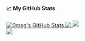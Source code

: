 <!--
**0msg/0msg** is a ✨ _special_ ✨ repository because its `README.md` (this file) appears on your GitHub profile.

Here are some ideas to get you started:

- 🔭 I’m currently working on ...
- 🌱 I’m currently learning ...
- 👯 I’m looking to collaborate on ...
- 🤔 I’m looking for help with ...
- 💬 Ask me about ...
- 📫 How to reach me: ...
- 😄 Pronouns: ...
- ⚡ Fun fact: ...
-->
#### &#x1f4c8; My GitHub Stats
<a href="#">
  <img align="center" src="https://github-readme-stats.vercel.app/api?username=ms0g&show_icons=true&line_height=33&count_private=true&theme=tokyonight" alt="0msg's GitHub Stats" />
</a>

<a href="#">
  <img align="center" src="https://github-readme-stats.vercel.app/api/top-langs/?username=ms0g&hide=cmake&langs_count=4&line_height=35&theme=tokyonight" />
</a>

<a href="#">
  <img src="https://github-readme-streak-stats.herokuapp.com?user=ms0g&theme=tokyonight" />
</a> <br/>
<a href="https://twitter.com/0ms_g">
  <img src="https://img.shields.io/twitter/follow/_ms0g?style=for-the-badge&logo=twitter&labelColor=1a1b27&color=39bdae" />
</a>
